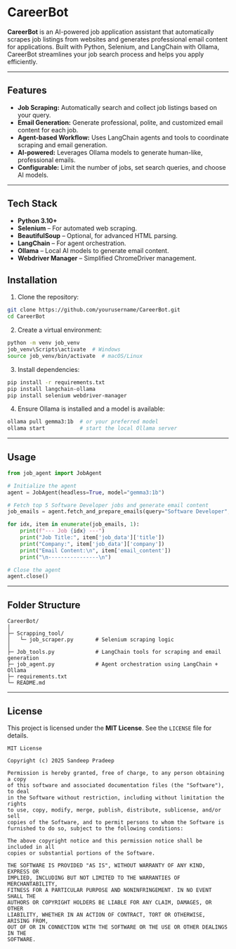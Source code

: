 # CareerBot

**CareerBot** is an AI-powered job application assistant that automatically scrapes job listings from websites and generates professional email content for applications. Built with Python, Selenium, and LangChain with Ollama, CareerBot streamlines your job search process and helps you apply efficiently.  

---

## Features

- **Job Scraping:** Automatically search and collect job listings based on your query.  
- **Email Generation:** Generate professional, polite, and customized email content for each job.  
- **Agent-based Workflow:** Uses LangChain agents and tools to coordinate scraping and email generation.  
- **AI-powered:** Leverages Ollama models to generate human-like, professional emails.  
- **Configurable:** Limit the number of jobs, set search queries, and choose AI models.  

---

## Tech Stack

- **Python 3.10+**  
- **Selenium** – For automated web scraping.  
- **BeautifulSoup** – Optional, for advanced HTML parsing.  
- **LangChain** – For agent orchestration.  
- **Ollama** – Local AI models to generate email content.  
- **Webdriver Manager** – Simplified ChromeDriver management.  

## Installation

1. Clone the repository:

```bash
git clone https://github.com/yourusername/CareerBot.git
cd CareerBot
````

2. Create a virtual environment:

```bash
python -m venv job_venv
job_venv\Scripts\activate  # Windows
source job_venv/bin/activate  # macOS/Linux
```

3. Install dependencies:

```bash
pip install -r requirements.txt
pip install langchain-ollama
pip install selenium webdriver-manager
```

4. Ensure Ollama is installed and a model is available:

```bash
ollama pull gemma3:1b  # or your preferred model
ollama start           # start the local Ollama server
```

---

## Usage

```python
from job_agent import JobAgent

# Initialize the agent
agent = JobAgent(headless=True, model="gemma3:1b")

# Fetch top 5 Software Developer jobs and generate email content
job_emails = agent.fetch_and_prepare_emails(query="Software Developer", limit=5)

for idx, item in enumerate(job_emails, 1):
    print(f"--- Job {idx} ---")
    print("Job Title:", item['job_data']['title'])
    print("Company:", item['job_data']['company'])
    print("Email Content:\n", item['email_content'])
    print("\n----------------\n")

# Close the agent
agent.close()
```

---

## Folder Structure

```
CareerBot/
│
├─ Scrapping_tool/
│   └─ job_scraper.py       # Selenium scraping logic
│
├─ Job_tools.py             # LangChain tools for scraping and email generation
├─ job_agent.py             # Agent orchestration using LangChain + Ollama
├─ requirements.txt
└─ README.md
```

---

## License

This project is licensed under the **MIT License**. See the `LICENSE` file for details.

```
MIT License

Copyright (c) 2025 Sandeep Pradeep

Permission is hereby granted, free of charge, to any person obtaining a copy
of this software and associated documentation files (the "Software"), to deal
in the Software without restriction, including without limitation the rights
to use, copy, modify, merge, publish, distribute, sublicense, and/or sell
copies of the Software, and to permit persons to whom the Software is
furnished to do so, subject to the following conditions:

The above copyright notice and this permission notice shall be included in all
copies or substantial portions of the Software.

THE SOFTWARE IS PROVIDED "AS IS", WITHOUT WARRANTY OF ANY KIND, EXPRESS OR
IMPLIED, INCLUDING BUT NOT LIMITED TO THE WARRANTIES OF MERCHANTABILITY,
FITNESS FOR A PARTICULAR PURPOSE AND NONINFRINGEMENT. IN NO EVENT SHALL THE
AUTHORS OR COPYRIGHT HOLDERS BE LIABLE FOR ANY CLAIM, DAMAGES, OR OTHER
LIABILITY, WHETHER IN AN ACTION OF CONTRACT, TORT OR OTHERWISE, ARISING FROM,
OUT OF OR IN CONNECTION WITH THE SOFTWARE OR THE USE OR OTHER DEALINGS IN THE
SOFTWARE.
```
